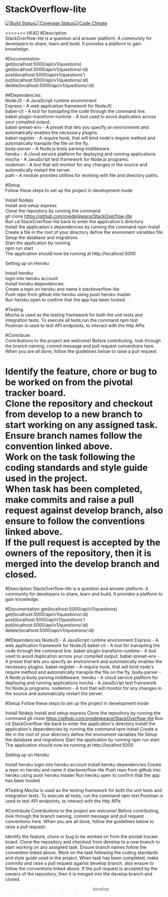 # StackOverflow-lite 
 [![Build Status](https://travis-ci.org/oyedejipeace/StackOverflow-lite.svg?branch=master)](https://travis-ci.org/oyedejipeace/StackOverflow-lite)[![Coverage Status](https://coveralls.io/repos/github/oyedejipeace/StackOverflow-lite/badge.svg?branch=master)](https://coveralls.io/github/oyedejipeace/StackOverflow-lite?branch=master)[![Code Climate](https://codeclimate.com/github/codeclimate/codeclimate/badges/gpa.svg)](https://codeclimate.com/github/oyedejipeace/StackOverflow-lite)


<<<<<<< HEAD
#Description <br>
StackOverflow-lite is a question and answer platform. A community for developers to share, learn and build.
It provides a platform to gain knowledge.

#Documentation<br>
get(localhost:5000/api/v1/questions)<br>
get(localhost:5000/api/v1/questions/:id)<br>
post(localhost:5000/api/v1/questions')<br>
put(localhost:5000/api/v1/questions/:id)<br>
delete(localhost:5000/api/v1/questions/:id)<br>

##Dependencies<br>
NodeJS - A JavaScript runtime environment<br>
Express - A web application framework for NodeJS<br>
babel-cli - A tool for transpiling the code through the command line.<br>
babel-plugin-transform-runtime - A tool used to avoid duplication across your compiled output.<br>
babel-preset-env - A preset that lets you specify an environment and automatically enables the necessary plugins.<br>
babel-register - A require hook, that will bind node's require method and automatically transpile the file on the fly.<br>
body-parser - A  Node.js body parsing middleware.<br>
heroku - A cloud service platform for deploying and running applications<br>
mocha - A JavaScript test framework for Node.js programs.<br>
nodemon - A tool that will monitor for any changes in the source and automatically restart the server.<br>
path - A module provides utilities for working with file and directory paths.<br>

#Setup<br>
Follow these steps to set up the project in development mode

Install Nodejs<br>
Install and setup express<br>
Clone the repository by running the command<br>
git clone https://github.com/oyedejipeace/StackOverflow-lite<br>
Run cd StackOverflow-lite back to enter the application's directory<br>
Install the application's dependencies by running the command npm install<br>
Create a file in the root of your directory define the enviroment variables file<br>
Setup the database and migrations<br>
Start the application by running<br>
npm run start<br>
The application should now be running at http://localhost:5000<br>

Setting up on Heroku

Install heroku<br>
login into heroku account<br>
Install heroku dependencies<br>
Create a repo on heroku and name it stackoverflow-lite<br>
Push repo from github into heroku using push heroku master<br>
Run heroku open to confirm that the app has been hosted<br>

#Testing<br>
Mocha is used as the testing framework for both the unit tests and integration tests. To execute all tests,run the command npm test <br>
Postman is used to test API endpoints, to interact with the http APIs<br>

#Contribute<br>
Contributions to the project are welcome! Before contributing, look through the branch naming, commit message and pull request conventions here. When you are all done, follow the guidelines below to raise a pull request:

Identify the feature, chore or bug to be worked on from the pivotal tracker board.<br>
Clone the repository and checkout from develop to a new branch to start working on any assigned task.<br> Ensure branch names follow the convention linked above.<br>
Work on the task following the coding standards and style guide used in the project.<br>
When task has been completed, make commits and raise a pull request against develop branch, also ensure to follow the conventions linked above.<br>
If the pull request is accepted by the owners of the repository, then it is merged into the develop branch and closed.<br>
=======
#Description
StackOverflow-lite is a question and answer platform. A community for developers to share, learn and build.
It provides a platform to gain knowledge.

#Documentation
get(localhost:5000/api/v1/questions)
get(localhost:5000/api/v1/questions/:id)
post(localhost:5000/api/v1/questions')
put(localhost:5000/api/v1/questions/:id)
delete(localhost:5000/api/v1/questions/:id)

##Dependencies
NodeJS - A JavaScript runtime environment
Express - A web application framework for NodeJS
babel-cli - A tool for transpiling the code through the command line.
babel-plugin-transform-runtime - A tool used to avoid duplication across your compiled output.
babel-preset-env - A preset that lets you specify an environment and automatically enables the necessary plugins.
babel-register - A require hook, that will bind node's require method and automatically transpile the file on the fly.
body-parser - A  Node.js body parsing middleware.
heroku - A cloud service platform for deploying and running applications
mocha - A JavaScript test framework for Node.js programs.
nodemon - A tool that will monitor for any changes in the source and automatically restart the server. 

#Setup
Follow these steps to set up the project in development mode

Install Nodejs
Install and setup express
Clone the repository by running the command
git clone https://github.com/oyedejipeace/StackOverflow-lite
Run cd StackOverflow-lite back to enter the application's directory
Install the application's dependencies by running the command npm install
Create a file in the root of your directory define the enviroment variables file
Setup the database and migrations
Start the application by running
npm run start
The application should now be running at http://localhot:5000

Setting up on Heroku

Install heroku
login into heroku account
install heroku dependencies
Create a repo on heroku and name it stackoverflow-lite
Push repo from github into heroku using push heroku master
Run heroku open to confirm that the app has been hosted

#Testing
Mocha is used as the testing framework for both the unit tests and integration tests. To execute all tests, run the command npm test <file>
Postman is used to test API endpoints, to interact with the http APIs

#Contribute
Contributions to the project are welcome! Before contributing, look through the branch naming, commit message and pull request conventions here. When you are all done, follow the guidelines below to raise a pull request:

Identify the feature, chore or bug to be worked on from the pivotal tracker board. 
Clone the repository and checkout from develop to a new branch to start working on any assigned task. Ensure branch names follow the convention linked above.
Work on the task following the coding standards and style guide used in the project.
When task has been completed, make commits and raise a pull request against develop branch, also ensure to follow the conventions linked above.
If the pull request is accepted by the owners of the repository, then it is merged into the develop branch and closed.
>>>>>>> develop
